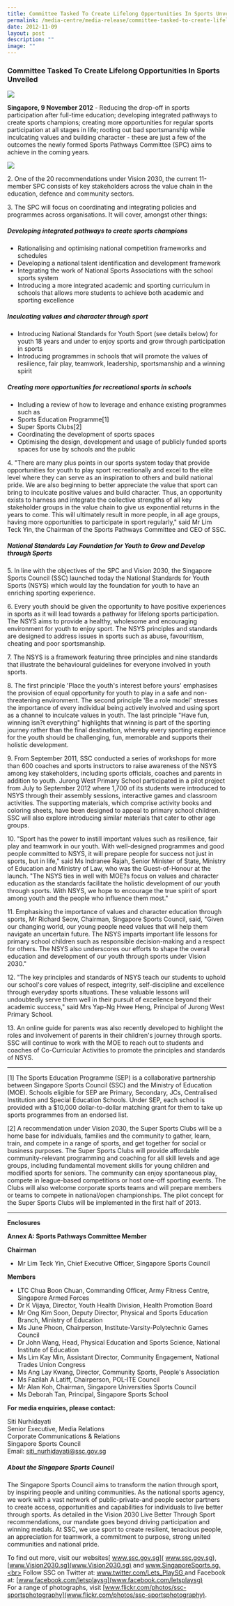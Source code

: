 ```yaml
---
title: Committee Tasked To Create Lifelong Opportunities In Sports Unveiled
permalink: /media-centre/media-release/committee-tasked-to-create-lifelong-opportunities-in-sports-unveiled/
date: 2012-11-09
layout: post
description: ""
image: ""
---
```

### **Committee Tasked To Create Lifelong Opportunities In Sports Unveiled**
![](/images/Media%20Centre/Media%20Release/2012/Nov/nsys.jpeg)
	
**Singapore, 9 November 2012** - Reducing the drop-off in sports participation after full-time education; developing integrated pathways to create sports champions; creating more opportunities for regular sports participation at all stages in life; rooting out bad sportsmanship while inculcating values and building character - these are just a few of the outcomes the newly formed Sports Pathways Committee (SPC) aims to achieve in the coming years.

![](/images/Media%20Centre/Media%20Release/2012/Nov/COMMITTEETASKEDTOCREATELIFELONGOPPORTUNITIESINSPORTSUNVEILEDMainPar0042Imagegif.gif)

2\. One of the 20 recommendations under Vision 2030, the current 11-member SPC consists of key stakeholders across the value chain in the education, defence and community sectors.

3\. The SPC will focus on coordinating and integrating policies and programmes across organisations. It will cover, amongst other things:

##### **Developing integrated pathways to create sports champions**
* Rationalising and optimising national competition frameworks and schedules
* Developing a national talent identification and development framework
* Integrating the work of National Sports Associations with the school sports system
* Introducing a more integrated academic and sporting curriculum in schools that allows more students to achieve both academic and sporting excellence

##### **Inculcating values and character through sport**
* Introducing National Standards for Youth Sport (see details below) for youth 18 years and under to enjoy sports and grow through participation in sports
* Introducing programmes in schools that will promote the values of resilience, fair play, teamwork, leadership, sportsmanship and a winning spirit

##### **Creating more opportunities for recreational sports in schools**
* Including a review of how to leverage and enhance existing programmes such as
* Sports Education Programme[1]
* Super Sports Clubs[2]
* Coordinating the development of sports spaces
* Optimising the design, development and usage of publicly funded sports spaces for use by schools and the public

4\. "There are many plus points in our sports system today that provide opportunities for youth to play sport recreationally and excel to the elite level where they can serve as an inspiration to others and build national pride. We are also beginning to better appreciate the value that sport can bring to inculcate positive values and build character. Thus, an opportunity exists to harness and integrate the collective strengths of all key stakeholder groups in the value chain to give us exponential returns in the years to come. This will ultimately result in more people, in all age groups, having more opportunities to participate in sport regularly," said Mr Lim Teck Yin, the Chairman of the Sports Pathways Committee and CEO of SSC.

##### **National Standards Lay Foundation for Youth to Grow and Develop through Sports**

5\. In line with the objectives of the SPC and Vision 2030, the Singapore Sports Council (SSC) launched today the National Standards for Youth Sports (NSYS) which would lay the foundation for youth to have an enriching sporting experience.

6\. Every youth should be given the opportunity to have positive experiences in sports as it will lead towards a pathway for lifelong sports participation. The NSYS aims to provide a healthy, wholesome and encouraging environment for youth to enjoy sport. The NSYS principles and standards are designed to address issues in sports such as abuse, favouritism, cheating and poor sportsmanship.

7\. The NSYS is a framework featuring three principles and nine standards that illustrate the behavioural guidelines for everyone involved in youth sports. 

8\. The first principle 'Place the youth's interest before yours' emphasises the provision of equal opportunity for youth to play in a safe and non-threatening environment. The second principle 'Be a role model' stresses the importance of every individual being actively involved and using sport as a channel to inculcate values in youth. The last principle "Have fun, winning isn?t everything" highlights that winning is part of the sporting journey rather than the final destination, whereby every sporting experience for the youth should be challenging, fun, memorable and supports their holistic development.

9\. From September 2011, SSC conducted a series of workshops for more than 600 coaches and sports instructors to raise awareness of the NSYS among key stakeholders, including sports officials, coaches and parents in addition to youth. Jurong West Primary School participated in a pilot project from July to September 2012 where 1,700 of its students were introduced to NSYS through their assembly sessions, interactive games and classroom activities. The supporting materials, which comprise activity books and coloring sheets, have been designed to appeal to primary school children. SSC will also explore introducing similar materials that cater to other age groups.

10\. "Sport has the power to instill important values such as resilience, fair play and teamwork in our youth. With well-designed programmes and good people committed to NSYS, it will prepare people for success not just in sports, but in life," said Ms Indranee Rajah, Senior Minister of State, Ministry of Education and Ministry of Law, who was the Guest-of-Honour at the launch. "The NSYS ties in well with MOE?s focus on values and character education as the standards facilitate the holistic development of our youth through sports. With NSYS, we hope to encourage the true spirit of sport among youth and the people who influence them most."

11\. Emphasising the importance of values and character education through sports, Mr Richard Seow, Chairman, Singapore Sports Council, said, "Given our changing world, our young people need values that will help them navigate an uncertain future. The NSYS imparts important life lessons for primary school children such as responsible decision-making and a respect for others. The NSYS also underscores our efforts to shape the overall education and development of our youth through sports under Vision 2030." 

12\. "The key principles and standards of NSYS teach our students to uphold our school's core values of respect, integrity, self-discipline and excellence through everyday sports situations. These valuable lessons will undoubtedly serve them well in their pursuit of excellence beyond their academic success," said Mrs Yap-Ng Hwee Heng, Principal of Jurong West Primary School.

13\. An online guide for parents was also recently developed to highlight the roles and involvement of parents in their children's journey through sports. SSC will continue to work with the MOE to reach out to students and coaches of Co-Curricular Activities to promote the principles and standards of NSYS.

---

[1] The Sports Education Programme (SEP) is a collaborative partnership between Singapore Sports Council (SSC) and the Ministry of Education (MOE). Schools eligible for SEP are Primary, Secondary, JCs, Centralised Institution and Special Education Schools. Under SEP, each school is provided with a $10,000 dollar-to-dollar matching grant for them to take up sports programmes from an endorsed list.

[2] A recommendation under Vision 2030, the Super Sports Clubs will be a home base for individuals, families and the community to gather, learn, train, and compete in a range of sports, and get together for social or business purposes. The Super Sports Clubs will provide affordable community-relevant programming and coaching for all skill levels and age groups, including fundamental movement skills for young children and modified sports for seniors. The community can enjoy spontaneous play, compete in league-based competitions or host one-off sporting events. The Clubs will also welcome corporate sports teams and will prepare members or teams to compete in national/open championships. The pilot concept for the Super Sports Clubs will be implemented in the first half of 2013.

---
**Enclosures**

**Annex A: Sports Pathways Committee Member**

**Chairman**
* Mr Lim Teck Yin, Chief Executive Officer, Singapore Sports Council

**Members**
* LTC Chua Boon Chuan, Commanding Officer, Army Fitness Centre, Singapore Armed Forces
* Dr K Vijaya, Director, Youth Health Division, Health Promotion Board
* Mr Ong Kim Soon, Deputy Director, Physical and Sports Education Branch, Ministry of Education
* Ms June Phoon, Chairperson, Institute-Varsity-Polytechnic Games Council
* Dr John Wang, Head, Physical Education and Sports Science, National Institute of Education
* Ms Lim Kay Min, Assistant Director, Community Engagement, National Trades Union Congress
* Ms Ang Lay Kwang, Director, Community Sports, People's Association
* Ms Fazilah A Latiff, Chairperson, POL-ITE Council
* Mr Alan Koh, Chairman, Singapore Universities Sports Council
* Ms Deborah Tan, Principal, Singapore Sports School

**For media enquiries, please contact:**

Siti Nurhidayati
<br>Senior Executive, Media Relations
<br>Corporate Communications & Relations
<br>Singapore Sports Council
<br>Email: [siti_nurhidayati@ssc.gov.sg](mailto:siti_nurhidayati@ssc.gov.sg)

##### **About the Singapore Sports Council**

The Singapore Sports Council aims to transform the nation through sport, by inspiring people and uniting communities. As the national sports agency, we work with a vast network of public-private-and people sector partners to create access, opportunities and capabilities for individuals to live better through sports. As detailed in the Vision 2030 Live Better Through Sport recommendations, our mandate goes beyond driving participation and winning medals. At SSC, we use sport to create resilient, tenacious people, an appreciation for teamwork, a commitment to purpose, strong united communities and national pride. 

To find out more, visit our websites[ www.ssc.gov.sg]( www.ssc.gov.sg), [www.Vision2030.sg](www.Vision2030.sg) and www.SingaporeSports.sg.<br>
Follow SSC on Twitter at: [www.twitter.com/Lets_PlaySG ](www.twitter.com/Lets_PlaySG )and Facebook at: [www.facebook.com/letsplaysg](www.facebook.com/letsplaysg)<br>
For a range of photographs, visit [www.flickr.com/photos/ssc-sportsphotography](www.flickr.com/photos/ssc-sportsphotography).